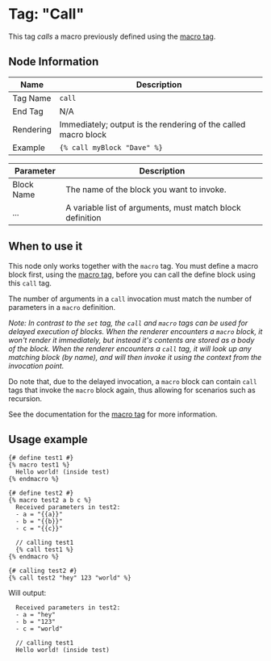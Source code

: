 # Tag: "Call"

This tag _calls_ a macro previously defined using the [macro tag](tag-macro.md).

## Node Information

| Name      | Description                                                     |
|-----------|-----------------------------------------------------------------|
| Tag Name  | `call`                                                          |
| End Tag   | N/A                                                             |
| Rendering | Immediately; output is the rendering of the called macro block  |
| Example   | `{% call myBlock "Dave" %}`                                     |


| Parameter  | Description                                               | 
|------------|-----------------------------------------------------------|
| Block Name | The name of the block you want to invoke.                 |
| ...        | A variable list of arguments, must match block definition |

## When to use it

This node only works together with the `macro` tag. You must define a macro block first, using the [macro tag](tag-macro.md), before you can call the define block using this `call` tag.

The number of arguments in a `call` invocation must match the number of parameters in a `macro` definition.

_Note: In contrast to the `set` tag, the `call` and `macro` tags can be used for delayed execution of blocks. When the renderer encounters a `macro` block, it won't render it immediately, but instead it's contents are stored as a body of the block. When the renderer encounters a `call` tag, it will look up any matching block (by name), and will then invoke it using the context from the invocation point._

Do note that, due to the delayed invocation, a `macro` block can contain `call` tags that invoke the `macro` block again, thus allowing for scenarios such as recursion.

See the documentation for the [macro tag](tag-macro.md) for more information.

## Usage example

```stencil
{# define test1 #}
{% macro test1 %}
  Hello world! (inside test)
{% endmacro %}

{# define test2 #}
{% macro test2 a b c %}
  Received parameters in test2:
  - a = "{{a}}"
  - b = "{{b}}"
  - c = "{{c}}"

  // calling test1
  {% call test1 %}
{% endmacro %}

{# calling test2 #}
{% call test2 "hey" 123 "world" %}
```

Will output:

```text
  Received parameters in test2:
  - a = "hey"
  - b = "123"
  - c = "world"

  // calling test1
  Hello world! (inside test)
```
